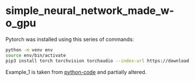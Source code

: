 # simple_neural_network_made_w-o_gpu

Pytorch was installed using this series of commands:

```bash
python -m venv env
source env/bin/activate
pip3 install torch torchvision torchaudio --index-url https://download.pytorch.org/whl/cpu
```

Example_1 is taken from [python-code](https://python-code.dev/articles/367441302) and partially altered.

